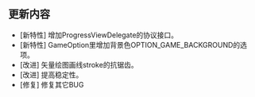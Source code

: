 ## 更新内容

* [新特性] 增加ProgressViewDelegate的协议接口。
* [新特性] GameOption里增加背景色OPTION_GAME_BACKGROUND的选项。
* [改进] 矢量绘图画线stroke的抗锯齿。
* [改进] 提高稳定性。
* [修复] 修复其它BUG